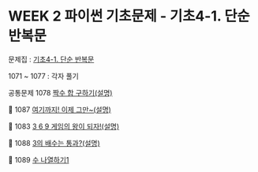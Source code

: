 # WEEK 2 파이썬 기초문제 - 기초4-1. 단순 반복문


문제집 : [기초4-1. 단순 반복문](https://codeup.kr/problemsetsol.php?psid=13)

1071 ~ 1077 : 각자 풀기
<br/>

공통문제 
1078	[짝수 합 구하기(설명)](https://codeup.kr/problem.php?id=1078)

🍊
1087	[여기까지! 이제 그만~(설명)](https://codeup.kr/problem.php?id=1087)

🍇
1083	[3 6 9 게임의 왕이 되자!(설명)](https://codeup.kr/problem.php?id=1083)

🥝
1088	[3의 배수는 통과?(설명)](https://codeup.kr/problem.php?id=1088)

🍉
1089	[수 나열하기1](https://codeup.kr/problem.php?id=1089)
